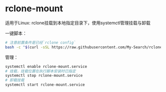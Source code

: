 # rclone-mount
适用于Linux: rclone挂载到本地指定目录下，使用systemctl管理挂载与卸载

一键脚本：
```bash
# 注意前置条件是已经`rclone config`
bash -c "$(curl -sSL https://raw.githubusercontent.com/My-Search/rclone-mount/refs/heads/master/rclone-mount-setup.sh)"
```

管理：
```bash
systemctl enable rclone-mount.service
# 挂载，挂载位置在执行脚本安装时已指定
systemctl stop rclone-mount.service
# 卸载挂载
systemctl start rclone-mount.service
```
